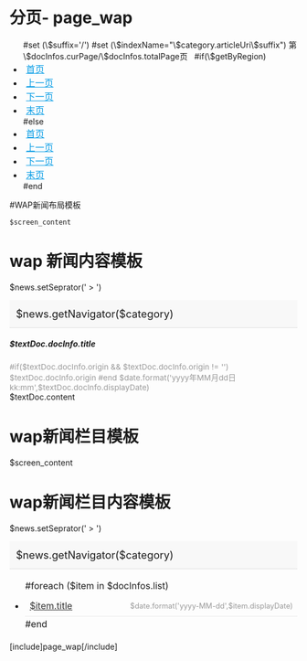 # 分页- page_wap

<ul class="pagination center-align">
#set (\$suffix='/')
#set (\$indexName="\$category.articleUri\$suffix")
第\$docInfos.curPage/\$docInfos.totalPage页&nbsp;&nbsp;
#if(\$getByRegion)
	<li class="waves-effect"><a href="\$indexName?start=0&regionId=\$regionId">首页</a></li>
	<li class="waves-effect"><a href="\$indexName?start=\$docInfos.startOfPreviousPage&regionId=\$regionId">上一页</a></li>
	<li class="waves-effect"><a href="\$indexName?start=\$docInfos.startOfNextPage&regionId=\$regionId">下一页</a></li>
	<li class="waves-effect"><a href="\$indexName?start=\$docInfos.startOfLastPage&regionId=\$regionId">末页</a></li>
#else
	<li class="waves-effect"><a href="\$indexName?start=0">首页</a></li>
	<li class="waves-effect"><a href="\$indexName?start=\$docInfos.startOfPreviousPage">上一页</a></li>
	<li class="waves-effect"><a href="\$indexName?start=\$docInfos.startOfNextPage">下一页</a></li>
	<li class="waves-effect"><a href="\$indexName?start=\$docInfos.startOfLastPage">末页</a></li>
#end
</ul>


#WAP新闻布局模板

<!doctype html>
<html>
<head>
<meta charset="utf-8"/>
<meta name="viewport" content="width=device-width, initial-scale=1.0, maximum-scale=1.0, user-scalable=0" />
<title>$textDoc.docInfo.title</title>
<link rel="stylesheet" type="text/css" href="http://t1.chei.com.cn/common/wap/materialize/css/materialize.min.css?20160705">
<style>
.pw-nav{    
	padding-left: 10px;
	padding-left: 0.71rem;
    background: #f8f8f8;
    border-bottom: 1px solid #dfdfdf;
    line-height: 42px;
    line-height: 3rem;
    min-height: 42px;
    min-height: 3rem;
    font-size: 16px;
    font-size: 1.14rem;
}
.pw-time{color: #999;font-size: 12px;font-size: 0.85rem;}
img{max-width: 100%} 
.flow-text h3{ font-size: 1.52rem;margin: 1rem 0 1rem 0; }
.flow-text table{ border-spacing: 1px;border-collapse: separate;}   
</style>

</head>
<body>

    $screen_content

</body>
</html>



# wap 新闻内容模板
$news.setSeprator(' > ')
<div class="pw-nav">$news.getNavigator($category)</div>
<div class='container'>
  <h5>$textDoc.docInfo.title</h5>
  <div class="pw-time">
     #if($textDoc.docInfo.origin && $textDoc.docInfo.origin != '')  
    $textDoc.docInfo.origin 
     #end
     $date.format('yyyy年MM月dd日 kk:mm',$textDoc.docInfo.displayDate) 
  </div>
  <div class="flow-text">
     $textDoc.content
  </div>
</div>
<script type="text/javascript" src="http://t4.chei.com.cn/common/jquery/2.1.1/jquery.min.js"></script>
<script type="text/javascript" src="http://t4.chei.com.cn/common/wap/materialize/js/materialize.min.js"></script>
<script>
$(function () {
	var href = window.location.href;
	var nav = document.getElementsByClassName('pw-nav')[0];
	if(nav!=''){
		if(href.lastIndexOf('f=wap')>-1){//wap端
			nav.style.display = 'none';
		}else{
			nav.style.display = 'block';
		}
	}
	$('.flow-text img').addClass('waves-effect waves-teal z-depth-2 materialboxed ').css('display','inline-block').materialbox();

})
</script>


# wap新闻栏目模板
<!doctype html>
<html>
<head>
<meta charset="utf-8"/>
<meta name="viewport" content="width=device-width, initial-scale=1.0, maximum-scale=1.0, user-scalable=0" />
<title>新闻栏目列表</title>
<link rel="stylesheet" type="text/css" href="http://t1.chei.com.cn/common/wap/materialize/css/materialize.min.css?20160705">
<style>
.pw-nav{padding-left: 10px;
	padding-left: 0.71rem;
    background: #f8f8f8;
    border-bottom: 1px solid #dfdfdf;
    line-height: 42px;
    line-height: 3rem;
    min-height: 42px;
    min-height: 3rem;
    font-size: 16px;
    font-size: 1.14rem;}
.pw-column{font-size:18px;font-size:1rem;line-height:24px;line-height:1.71rem;box-sizing: border-box;}
.pw-column li{padding:8px 8px 4px 8px;border-bottom:1px solid #eaeaea}
.pw-column a{display:flex;display:-webkit-flex;color:#333;justify-content:space-between}
.pw-column a:hover,.pw-column a:visited{color:#666}
.pw-column .newsContent{width:70%;display:inline-block;overflow:hidden;padding-right:20px;padding-right:1rem;text-overflow:ellipsis;white-space:nowrap;-webkit-text-overflow:ellipsis;flex:1}
.pw-column .spanTime{color:#999;font-size:1pc;font-size:.8rem;flex:0 0 auto;float: right;}
.pagination li.active{background-color: #52badc}
.pagination li{padding: 0 5px;font-size: 14px;font-size: 1rem;}
.pagination li a{color: #039be5;}
</style>
</head>
<body>

$screen_content

</body>
</html>


# wap新闻栏目内容模板
$news.setSeprator(' > ')
<div class="pw-nav">
	$news.getNavigator($category)
</div>
<ul class='pw-column'>
       #foreach ($item in $docInfos.list)
	<li>
             <a href="$news.getLink($category,$item)" target="_blank"><div class="newsContent">$item.title</div><span class="spanTime">$date.format('yyyy-MM-dd',$item.displayDate)</span></a></li>
        #end
</ul>
[include]page_wap[/include]

